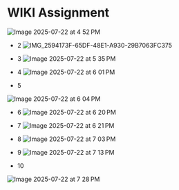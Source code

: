 # WIKI Assignment 

![Image 2025-07-22 at 4 52 PM](https://github.com/user-attachments/assets/5d4fb993-c193-4b69-b014-8a9c6a6e15f2)

* 2
![IMG_2594173F-65DF-48E1-A930-29B7063FC375](https://github.com/user-attachments/assets/9878ad00-3820-4d98-a1bc-da182af8ab1e)

* 3
 ![Image 2025-07-22 at 5 35 PM](https://github.com/user-attachments/assets/20e9744b-d4fc-42c1-9f46-2b7b0ab57bb0)

* 4
![Image 2025-07-22 at 6 01 PM](https://github.com/user-attachments/assets/22f42bef-f8be-4ba8-af13-61821bd86940)

* 5

![Image 2025-07-22 at 6 04 PM](https://github.com/user-attachments/assets/80325dc9-f844-4e4d-b9b4-e2568064a034)

* 6
![Image 2025-07-22 at 6 20 PM](https://github.com/user-attachments/assets/49ae7607-7976-4c8c-96af-7ac2d73ebfef)

* 7
![Image 2025-07-22 at 6 21 PM](https://github.com/user-attachments/assets/b86864e2-5488-4a24-a5a9-ab6192d6fc63)

* 8
![Image 2025-07-22 at 7 03 PM](https://github.com/user-attachments/assets/0b49f317-ef34-4219-bcf8-cbfc5783d5d7)

* 9
![Image 2025-07-22 at 7 13 PM](https://github.com/user-attachments/assets/879dc3bc-2700-4296-88a3-b862b40bb1b6)

* 10

![Image 2025-07-22 at 7 28 PM](https://github.com/user-attachments/assets/309ce3df-f27a-43b9-bbd5-66f1f1187447)
